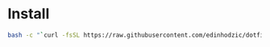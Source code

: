 # Install

```bash
bash -c "`curl -fsSL https://raw.githubusercontent.com/edinhodzic/dotfiles/main/install.sh`"
```
